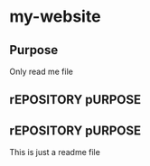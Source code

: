 # my-website


## Purpose 
Only read me file

## rEPOSITORY pURPOSE


## rEPOSITORY pURPOSE
This is just a readme file